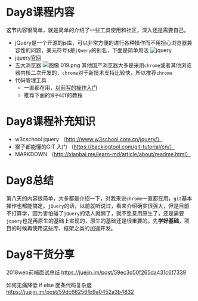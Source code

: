# Day8课程内容
这节内容很简单，就是简单的介绍了一些工具使用和社区，深入还是需要自己。
+ jQuery是一个开源的js库，可以非常方便的进行各种操作而不用担心浏览器兼容性的问题，美元符号`$`是`jQuery`的别名，下面是简单用法
    ![jquery](http://www.xluos.com/usr/uploads/2017/12/3721339441.png)
+ jquery[官网](http://jquery.com)
+ 五大浏览器
    ![图像 019.png](http://www.xluos.com/usr/uploads/2017/12/116829067.png)
    其他国产浏览器大多是采用`chrome`或者其他浏览器内核二次开发的，`chrome`对于新技术支持比较快，所以推荐`chrome`
+ 代码管理工具
    + 一直都在用，[以前写的操作入门](https://github.com/xluos/note-and-blog/blob/master/Git%E5%BF%AB%E9%80%9F%E4%B8%8A%E6%89%8B%E4%B8%8EGithub%E7%9A%84%E8%BF%9E%E6%8E%A5.md)
    + 推荐下面的`猴子GIT`的教程
# Day8课程补充知识
+ w3cschool jquery （http://www.w3school.com.cn/jquery/）
+ 猴子都能懂的GIT 入门 （https://backlogtool.com/git-tutorial/cn/）
+ MARKDOWN （http://xianbai.me/learn-md/article/about/readme.html）
# Day8总结
第八天的内容很简单，大多都是介绍一下，对我来说`chrome`一直都在用，`git`基本操作也都能搞定。`jQuery`的话，以前就听说过，看来介绍确实很强大，但是目前不打算学，因为害怕碰了`jQuery`的话人就懒了，就不愿意用原生了，还是需要`jquery`也是再原生的基础上实现的，原生的基础还是很重要的。先**学好基础**，项目的时候再使用这些库、框架之类的加速开发。
# Day8干货分享
2018web前端面试总结
https://juejin.im/post/59ec3d50f265da431c6f7339 

如何无痛降低 if else 面条代码复杂度
https://juejin.im/post/59dc66256fb9a0452a3b4832 